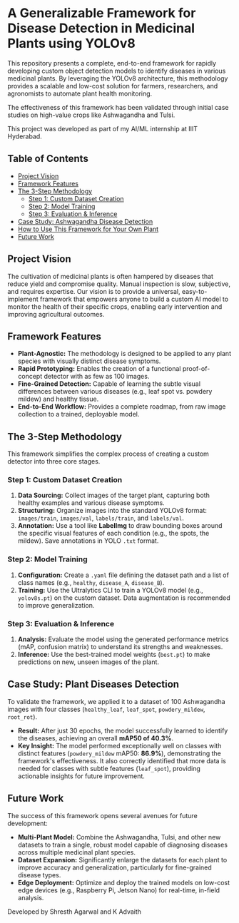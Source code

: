 # A Generalizable Framework for Disease Detection in Medicinal Plants using YOLOv8

This repository presents a complete, end-to-end framework for rapidly developing custom object detection models to identify diseases in various medicinal plants. By leveraging the YOLOv8 architecture, this methodology provides a scalable and low-cost solution for farmers, researchers, and agronomists to automate plant health monitoring.

The effectiveness of this framework has been validated through initial case studies on high-value crops like Ashwagandha and Tulsi.

This project was developed as part of my AI/ML internship at IIIT Hyderabad.

## Table of Contents
- [Project Vision](#project-vision)
- [Framework Features](#framework-features)
- [The 3-Step Methodology](#the-3-step-methodology)
  - [Step 1: Custom Dataset Creation](#step-1-custom-dataset-creation)
  - [Step 2: Model Training](#step-2-model-training)
  - [Step 3: Evaluation & Inference](#step-3-evaluation--inference)
- [Case Study: Ashwagandha Disease Detection](#case-study-ashwagandha-disease-detection)
- [How to Use This Framework for Your Own Plant](#how-to-use-this-framework-for-your-own-plant)
- [Future Work](#future-work)

## Project Vision

The cultivation of medicinal plants is often hampered by diseases that reduce yield and compromise quality. Manual inspection is slow, subjective, and requires expertise. Our vision is to provide a universal, easy-to-implement framework that empowers anyone to build a custom AI model to monitor the health of their specific crops, enabling early intervention and improving agricultural outcomes.

## Framework Features

- **Plant-Agnostic:** The methodology is designed to be applied to any plant species with visually distinct disease symptoms.
- **Rapid Prototyping:** Enables the creation of a functional proof-of-concept detector with as few as 100 images.
- **Fine-Grained Detection:** Capable of learning the subtle visual differences between various diseases (e.g., leaf spot vs. powdery mildew) and healthy tissue.
- **End-to-End Workflow:** Provides a complete roadmap, from raw image collection to a trained, deployable model.

## The 3-Step Methodology

This framework simplifies the complex process of creating a custom detector into three core stages.

### Step 1: Custom Dataset Creation
1.  **Data Sourcing:** Collect images of the target plant, capturing both healthy examples and various disease symptoms.
2.  **Structuring:** Organize images into the standard YOLOv8 format: `images/train`, `images/val`, `labels/train`, and `labels/val`.
3.  **Annotation:** Use a tool like **LabelImg** to draw bounding boxes around the specific visual features of each condition (e.g., the spots, the mildew). Save annotations in YOLO `.txt` format.

### Step 2: Model Training
1.  **Configuration:** Create a `.yaml` file defining the dataset path and a list of class names (e.g., `healthy`, `disease_A`, `disease_B`).
2.  **Training:** Use the Ultralytics CLI to train a YOLOv8 model (e.g., `yolov8s.pt`) on the custom dataset. Data augmentation is recommended to improve generalization.

### Step 3: Evaluation & Inference
1.  **Analysis:** Evaluate the model using the generated performance metrics (mAP, confusion matrix) to understand its strengths and weaknesses.
2.  **Inference:** Use the best-trained model weights (`best.pt`) to make predictions on new, unseen images of the plant.

## Case Study: Plant Diseases Detection

To validate the framework, we applied it to a dataset of 100 Ashwagandha images with four classes (`healthy_leaf`, `leaf_spot`, `powdery_mildew`, `root_rot`).

- **Result:** After just 30 epochs, the model successfully learned to identify the diseases, achieving an overall **mAP50 of 40.3%**.
- **Key Insight:** The model performed exceptionally well on classes with distinct features (`powdery_mildew` mAP50: **86.9%**), demonstrating the framework's effectiveness. It also correctly identified that more data is needed for classes with subtle features (`leaf_spot`), providing actionable insights for future improvement.

## Future Work

The success of this framework opens several avenues for future development:
- **Multi-Plant Model:** Combine the Ashwagandha, Tulsi, and other new datasets to train a single, robust model capable of diagnosing diseases across multiple medicinal plant species.
- **Dataset Expansion:** Significantly enlarge the datasets for each plant to improve accuracy and generalization, particularly for fine-grained disease types.
- **Edge Deployment:** Optimize and deploy the trained models on low-cost edge devices (e.g., Raspberry Pi, Jetson Nano) for real-time, in-field analysis.

Developed by Shresth Agarwal and K Advaith
